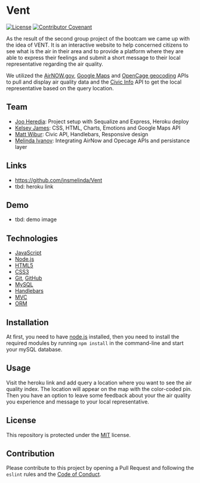 # Vent

[![License](https://img.shields.io/static/v1?label=License&message=MIT&color=green)](https://choosealicense.com/licenses/mit/)
[![Contributor Covenant](https://img.shields.io/badge/Contributor%20Covenant-v2.0%20adopted-ff69b4.svg)](https://www.contributor-covenant.org/version/2/0/code_of_conduct/)

As the result of the second group project of the bootcam we came up with the idea of VENT. It is an interactive website to help concerned citizens to see what is the air in their area and to provide a platform where they are able to express their feelings  and submit a short message to their local representative regarding the air quality.

We utilized the [AirNOW.gov](https://www.airnow.gov/?city=Bellevue&state=WA&country=USA), [Google Maps](https://cloud.google.com/maps-platform/) and [OpenCage geocoding](https://opencagedata.com/api) APIs to pull and display air quality data and the [Civic Info](https://developers.google.com/civic-information) API to get the local representative based on the query location.

## Team
- [Joo Heredia](https://github.com/djjoo007): Project setup with Sequalize and Express, Heroku deploy
- [Kelsey James](https://github.com/KJ-Labs): CSS, HTML, Charts, Emotions and Google Maps API
- [Matt Wibur](https://github.com/wilbur125): Civic API, Handlebars, Responsive design
- [Melinda Ivanov](https://github.com/jnsmelinda): Integrating AirNow and Opecage APIs and persistance layer

## Links
- https://github.com/jnsmelinda/Vent
- tbd: heroku link

## Demo
- tbd: demo image

## Technologies
- [JavaScript](https://www.javascript.com)
- [Node.js](https://nodejs.org/en/)
- [HTML5](https://en.wikipedia.org/wiki/HTML5)
- [CSS3](https://en.wikipedia.org/wiki/Cascading_Style_Sheets)
- [Git](https://git-scm.com/), [GitHub](https://github.com)
- [MySQL](https://www.mysql.com/)
- [Handlebars](https://handlebarsjs.com/)
- [MVC](https://en.wikipedia.org/wiki/Model%E2%80%93view%E2%80%93controller)
- [ORM](https://en.wikipedia.org/wiki/Object-relational_mapping)

## Installation
At first, you need to have [node.js](https://nodejs.org/) installed, then you need to install the required modules by running `npm install` in the command-line and start your mySQL database.

## Usage
Visit the heroku link and add query a location where you want to see the air quality index. The location will appear on the map with the color-coded pin. Then you have an option to leave some feedback about your the air quality you experience and message to your local representative.

## License
This repository is protected under the [MIT](https://choosealicense.com/licenses/mit/) license.

## Contribution
Please contribute to this project by opening a Pull Request and following the `eslint` rules and the [Code of Conduct](https://www.contributor-covenant.org/version/2/0/code_of_conduct/).
